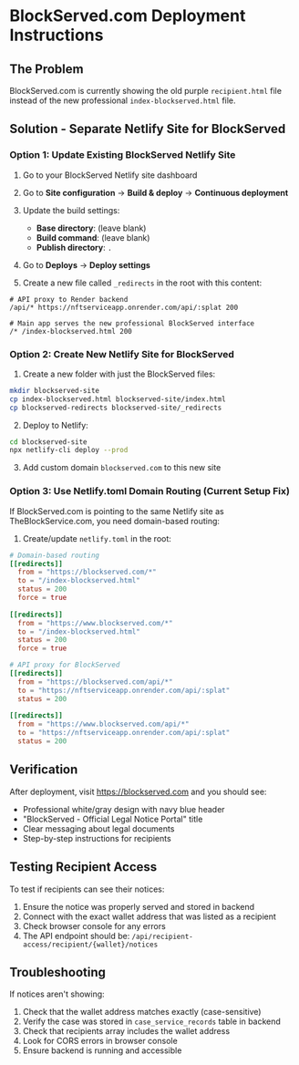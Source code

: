 # BlockServed.com Deployment Instructions

## The Problem
BlockServed.com is currently showing the old purple `recipient.html` file instead of the new professional `index-blockserved.html` file.

## Solution - Separate Netlify Site for BlockServed

### Option 1: Update Existing BlockServed Netlify Site

1. Go to your BlockServed Netlify site dashboard
2. Go to **Site configuration** → **Build & deploy** → **Continuous deployment**
3. Update the build settings:
   - **Base directory**: (leave blank)
   - **Build command**: (leave blank)
   - **Publish directory**: `.`

4. Go to **Deploys** → **Deploy settings**
5. Create a new file called `_redirects` in the root with this content:
```
# API proxy to Render backend
/api/* https://nftserviceapp.onrender.com/api/:splat 200

# Main app serves the new professional BlockServed interface
/* /index-blockserved.html 200
```

### Option 2: Create New Netlify Site for BlockServed

1. Create a new folder with just the BlockServed files:
```bash
mkdir blockserved-site
cp index-blockserved.html blockserved-site/index.html
cp blockserved-redirects blockserved-site/_redirects
```

2. Deploy to Netlify:
```bash
cd blockserved-site
npx netlify-cli deploy --prod
```

3. Add custom domain `blockserved.com` to this new site

### Option 3: Use Netlify.toml Domain Routing (Current Setup Fix)

If BlockServed.com is pointing to the same Netlify site as TheBlockService.com, you need domain-based routing:

1. Create/update `netlify.toml` in the root:
```toml
# Domain-based routing
[[redirects]]
  from = "https://blockserved.com/*"
  to = "/index-blockserved.html"
  status = 200
  force = true
  
[[redirects]]
  from = "https://www.blockserved.com/*"
  to = "/index-blockserved.html"
  status = 200
  force = true

# API proxy for BlockServed
[[redirects]]
  from = "https://blockserved.com/api/*"
  to = "https://nftserviceapp.onrender.com/api/:splat"
  status = 200
  
[[redirects]]
  from = "https://www.blockserved.com/api/*"
  to = "https://nftserviceapp.onrender.com/api/:splat"
  status = 200
```

## Verification

After deployment, visit https://blockserved.com and you should see:
- Professional white/gray design with navy blue header
- "BlockServed - Official Legal Notice Portal" title
- Clear messaging about legal documents
- Step-by-step instructions for recipients

## Testing Recipient Access

To test if recipients can see their notices:

1. Ensure the notice was properly served and stored in backend
2. Connect with the exact wallet address that was listed as a recipient
3. Check browser console for any errors
4. The API endpoint should be: `/api/recipient-access/recipient/{wallet}/notices`

## Troubleshooting

If notices aren't showing:
1. Check that the wallet address matches exactly (case-sensitive)
2. Verify the case was stored in `case_service_records` table in backend
3. Check that recipients array includes the wallet address
4. Look for CORS errors in browser console
5. Ensure backend is running and accessible